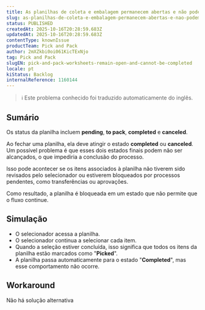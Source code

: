 ```yaml
---
title: As planilhas de coleta e embalagem permanecem abertas e não podem ser concluídas
slug: as-planilhas-de-coleta-e-embalagem-permanecem-abertas-e-nao-podem-ser-concluidas
status: PUBLISHED
createdAt: 2025-10-16T20:28:59.683Z
updatedAt: 2025-10-16T20:28:59.683Z
contentType: knownIssue
productTeam: Pick and Pack
author: 2mXZkbi0oi061KicTExNjo
tag: Pick and Pack
slugEN: pick-and-pack-worksheets-remain-open-and-cannot-be-completed
locale: pt
kiStatus: Backlog
internalReference: 1160144
---
```


>ℹ️ Este problema conhecido foi traduzido automaticamente do inglês.

## Sumário


Os status da planilha incluem **pending**, **to pack**, **completed** e **canceled**.

Ao fechar uma planilha, ela deve atingir o estado **completed** ou **canceled**. Um possível problema é que esses dois estados finais podem não ser alcançados, o que impediria a conclusão do processo.

Isso pode acontecer se os itens associados à planilha não tiverem sido revisados pelo selecionador ou estiverem bloqueados por processos pendentes, como transferências ou aprovações.

Como resultado, a planilha é bloqueada em um estado que não permite que o fluxo continue.
## Simulação



- O selecionador acessa a planilha.
- O selecionador continua a selecionar cada item.
- Quando a seleção estiver concluída, isso significa que todos os itens da planilha estão marcados como "**Picked**".
- A planilha passa automaticamente para o estado "**Completed**", mas esse comportamento não ocorre.


## Workaround


Não há solução alternativa



